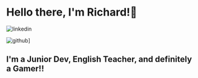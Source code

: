 # Hello there, I'm Richard!👋 

![linkedin](https://img.shields.io/badge/Linkedin-000000?style=for-the-badge&logo=Linkedin&logoColor=white)

![github](https://img.shields.io/badge/GitHub-000000?style=for-the-badge&logo=GitHub&logoColor=white)]

## I'm a Junior Dev, English Teacher, and definitely a Gamer!!
